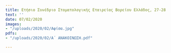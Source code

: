 ```yaml
---
title: Ετήσιο Συνέδριο Στοματολογικής Εταιρείας Βορείου Ελλάδος, 27-28 Μαρτίου 2020
text: ''
date: 07/02/2020
images:
- "/uploads/2020/02/Αφίσα.jpg"
pdfs:
- "/uploads/2020/02/Α΄ ΑΝΑΚΟΙΝΩΣΗ.pdf"

---
```

